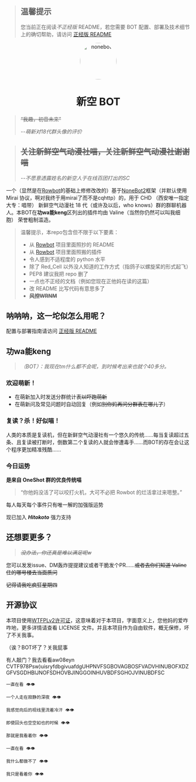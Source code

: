 > ## 温馨提示
>
>您当前正在阅读*不正经版* README，若您需要 BOT 配置、部署及技术细节上的确切帮助，请访问 [正经版 README](realistic_readme.md)

<p align="center">
  <a href="https://v2.nonebot.dev/"><img src="./logo.jpg" style="width:100px; height:100px; border-radius:100%; overflow:hidden;" alt="nonebot"></a>
</p>

<div align="center">

# 新空 BOT

</div>

> ~~“我趣，初音未来”~~
>
> *--萌新对18代群头像的评价*

> ## ~~关注新鲜空气动漫社喵，关注新鲜空气动漫社谢谢喵~~ 
>
>*--不愿意透露姓名的新空人于在线百团打出的SC*

一个（显然是在[Rowbot](https://github.com/KRedCell/rowbot/)的基础上修修改改的）基于[NoneBot2](https://v2.nonebot.dev/)框架（并默认使用 Mirai 协议，啊对我终于用mirai了而不是cqhttp）的，用于 CHD （西安唯一指定大专：唱带） 新鲜空气动漫社 18 代（或许及以后，who knows）群的群聊机器人。本BOT在**功wa能keng**区列出的插件均由 Valine（当然你仍然可以叫我细胞） 荣誉粗制滥造。

> 温馨提示，本repo包含但不限于以下要素：
>
> - 从 [Rowbot](https://github.com/KRedCell/rowbot/) 项目里面照抄的 README
> - 从 [Rowbot](https://github.com/KRedCell/rowbot/) 项目里面照搬的插件
> - 令人感到不适程度的 python 水平
> - 除了 Red_Cell 以外没人知道的工作方式（指鸽子以螺旋桨的形式起飞）
> - PEP8 建议我把 repo 删了
> - 一点也不正经的文档（例如您现在正他妈在读的这篇）
> - 改 README 比写代码有意思多了
> - ~~**风控WRNM**~~

## 呐呐呐，这一坨似怎么用呢？

配置与部署指南请访问 [正经版 README](realistic_readme.md)

## 功wa能keng

> *（BOT）：我现在tm什么都不会呢，到时候考出来也就个40多分。*

### 欢迎萌新！

- 在萌新加入时发送分群统计表~~以吓跑萌新~~
- 在萌新问及常见问题时自动回复（例如~~别你妈再问分群表在哪儿了~~）

### 复读？杀！好似喵！

人类的本质是复读机，但在新鲜空气动漫社有一个悠久的传统……每当复读超过五条、且复读被打断时，倒数第二个复读的人就会惨遭毒手……而BOT的存在会让这个程序更加精准残酷……

### 今日运势

**是来自 OneShot 群的优良传统喵**

> “你他妈没活了可以咬打火机，大可不必把 Rowbot 的烂活拿过来嗯整。”

每人每天每个事件只有唯一解的加强版运势

现已加入 ***Hitokoto*** 强力支持

## 还想要更多？

> *~~没办法，你还真是难以满足呢w~~*

您可以发发issue、DM轰炸提提建议或者干脆发个PR……~~或者去你们知道 Valine 住的哪号楼去当面质问~~

~~记得请我吃疯狂星期四~~

## 开源协议

本项目使用[WTFPLv2许可证](http://www.wtfpl.net/)，这意味着对于本项目，字面意义上，您他妈的爱咋咋地，更多详情请查看 LICENSE 文件。并且本项目作为自由软件，概无保修，坏了不关我事。

（诶？BOT坏了？关我屁事

有人敲门？我去看看aw08eyn CVTF978Psw)uisryfdbgivuafdgUHPNVFSGBOVAGBOSFVADVHINUBOFXDZGFVSGDHBIJNOFSDHOVBJINGGOINHUVBDFSGHOJVINUBDFSC

    一直在看 👁👁
    
    一个人走在寂静的深夜 👁👁
    
    我感觉向后的视线里流着冷汗 👁👁
    
    即使回头也空空如也的时候 👁👁
    
    那就是我看着你 👁👁
    
    一直在看 👁👁
    
    我什么都做不了 👁👁
    
    我只是看着你 👁👁
